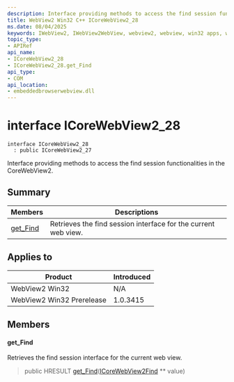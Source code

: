 ```yaml
---
description: Interface providing methods to access the find session functionalities in the CoreWebView2.
title: WebView2 Win32 C++ ICoreWebView2_28
ms.date: 08/04/2025
keywords: IWebView2, IWebView2WebView, webview2, webview, win32 apps, win32, edge, ICoreWebView2, ICoreWebView2Controller, browser control, edge html, ICoreWebView2_28
topic_type: 
- APIRef
api_name:
- ICoreWebView2_28
- ICoreWebView2_28.get_Find
api_type:
- COM
api_location:
- embeddedbrowserwebview.dll
---
```


# interface ICoreWebView2_28

```
interface ICoreWebView2_28
  : public ICoreWebView2_27
```

Interface providing methods to access the find session functionalities in the CoreWebView2.

## Summary

 Members                        | Descriptions
--------------------------------|---------------------------------------------
[get_Find](#get_find) | Retrieves the find session interface for the current web view.

## Applies to

Product                         | Introduced
--------------------------------|---------------------------------------------
WebView2 Win32            |    N/A
WebView2 Win32 Prerelease |    1.0.3415

## Members

#### get_Find

Retrieves the find session interface for the current web view.

> public HRESULT [get_Find](#get_find)([ICoreWebView2Find](icorewebview2find.md#icorewebview2find) ** value)

